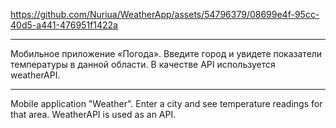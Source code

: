 https://github.com/Nuriua/WeatherApp/assets/54796379/08699e4f-95cc-40d5-a441-476951f1422a

******
Мобильное приложение «Погода». Введите город и увидете показатели температуры в данной области. В качестве API используется weatherAPI.
******
Mobile application "Weather". Enter a city and see temperature readings for that area. WeatherAPI is used as an API.
